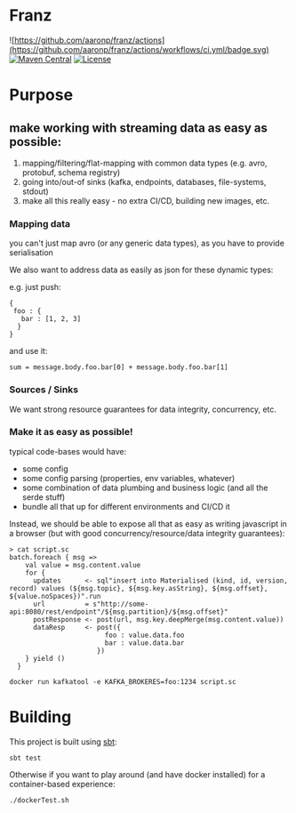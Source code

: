 # Franz 
![https://github.com/aaronp/franz/actions](https://github.com/aaronp/franz/actions/workflows/ci.yml/badge.svg)
[![Maven Central](https://maven-badges.herokuapp.com/maven-central/com.github.aaronp/franz_3/badge.svg?style=flat)](https://maven-badges.herokuapp.com/maven-central/com.github.aaronp/franz_3)
[![License](https://img.shields.io/badge/License-Apache_2.0-blue.svg)](https://opensource.org/licenses/Apache-2.0)

# Purpose

## make working with streaming data as easy as possible:
1. mapping/filtering/flat-mapping with common data types (e.g. avro, protobuf, schema registry)
2. going into/out-of sinks (kafka, endpoints, databases, file-systems, stdout)
3. make all this really easy - no extra CI/CD, building new images, etc.

### Mapping data
you can't just map avro (or any generic data types), as you have to provide serialisation 

We also want to address data as easily as json for these dynamic types:

e.g. just push:
```
{
 foo : {
   bar : [1, 2, 3]
  }
}  
```

and use it:
```
sum = message.body.foo.bar[0] + message.body.foo.bar[1]
```

### Sources / Sinks
We want strong resource guarantees for data integrity, concurrency, etc.

### Make it as easy as possible!

typical code-bases would have:
 * some config
 * some config parsing (properties, env variables, whatever)
 * some combination of data plumbing and business logic (and all the serde stuff)
 * bundle all that up for different environments and CI/CD it
 
Instead, we should be able to expose all that as easy as writing javascript in a browser (but with good concurrency/resource/data integrity guarantees):

```
> cat script.sc
batch.foreach { msg =>
    val value = msg.content.value
    for {
      updates      <- sql"insert into Materialised (kind, id, version, record) values (${msg.topic}, ${msg.key.asString}, ${msg.offset}, ${value.noSpaces})".run
      url          = s"http://some-api:8080/rest/endpoint"/${msg.partition}/${msg.offset}"
      postResponse <- post(url, msg.key.deepMerge(msg.content.value))
      dataResp     <- post({
                        foo : value.data.foo
                        bar : value.data.bar
                      })
    } yield ()
  }

docker run kafkatool -e KAFKA_BROKERES=foo:1234 script.sc
```


# Building
This project is built using [sbt](https://www.scala-sbt.org/):
```
sbt test
```

Otherwise if you want to play around (and have docker installed) for a container-based experience:
```
./dockerTest.sh
```
